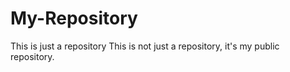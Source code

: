 # My-Repository
This is just a repository
This is not just a repository, it's my public repository.
